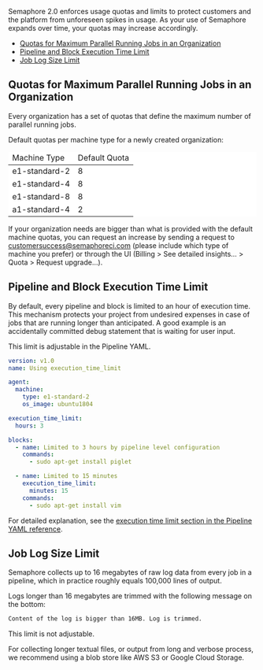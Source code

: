 Semaphore 2.0 enforces usage quotas and limits to protect customers and the
platform from unforeseen spikes in usage. As your use of Semaphore expands over
time, your quotas may increase accordingly.

- [Quotas for Maximum Parallel Running Jobs in an Organization](#quotas-for-maximum-parallel-running-jobs-in-an-organization)
- [Pipeline and Block Execution Time Limit](#pipeline-execution-time-limit)
- [Job Log Size Limit](#job-log-size-limit)

## Quotas for Maximum Parallel Running Jobs in an Organization

Every organization has a set of quotas that define the maximum number of
parallel running jobs.

Default quotas per machine type for a newly created organization:

<table style="background-color: rgb(255, 255, 255);">
<thead>
<tr>
  <td>Machine Type</td>
  <td>Default Quota</td>
</tr>
</thead>
<tbody>
<tr>
  <td>e1-standard-2</td>
  <td>8</td>
</tr>
<tr>
  <td>e1-standard-4</td>
  <td>8</td>
</tr>
<tr>
  <td>e1-standard-8</td>
  <td>8</td>
</tr>
<tr>
  <td>a1-standard-4</td>
  <td>2</td>
</tr>
</tbody>
</table>

If your organization needs are bigger than what is provided with the default
machine quotas, you can request an increase by sending a request to
<customersuccess@semaphoreci.com> (please include which type of machine you 
prefer) or through the UI (Billing > See detailed insights… > Quota > Request 
upgrade…).

## Pipeline and Block Execution Time Limit

By default, every pipeline and block is limited to an hour of execution time.
This mechanism protects your project from undesired expenses in case of jobs
that are running longer than anticipated. A good example is an accidentally
committed debug statement that is waiting for user input.

This limit is adjustable in the Pipeline YAML.

``` yaml
version: v1.0
name: Using execution_time_limit

agent:
  machine:
    type: e1-standard-2
    os_image: ubuntu1804

execution_time_limit:
  hours: 3

blocks:
  - name: Limited to 3 hours by pipeline level configuration
    commands:
      - sudo apt-get install piglet

  - name: Limited to 15 minutes
    execution_time_limit:
      minutes: 15
    commands:
      - sudo apt-get install vim
```

For detailed explanation, see the [execution time limit section in the
Pipeline YAML reference][execution-time-limit-reference].

## Job Log Size Limit

Semaphore collects up to 16 megabytes of raw log data from every job in a
pipeline, which in practice roughly equals 100,000 lines of output.

Logs longer than 16 megabytes are trimmed with the following message on the
bottom:

``` txt
Content of the log is bigger than 16MB. Log is trimmed.
```

This limit is not adjustable.

For collecting longer textual files, or output from long and verbose process,
we recommend using a blob store like AWS S3 or Google Cloud Storage.

[execution-time-limit-reference]: https://docs.semaphoreci.com/article/50-pipeline-yaml#execution_time_limit
